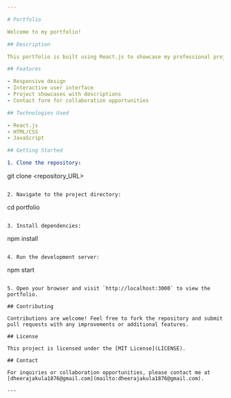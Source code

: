 ```yaml
---

# Portfolio

Welcome to my portfolio!

## Description

This portfolio is built using React.js to showcase my professional projects, skills, and achievements. It offers a curated collection of projects spanning various domains, providing insights into my capabilities and expertise.

## Features

- Responsive design
- Interactive user interface
- Project showcases with descriptions
- Contact form for collaboration opportunities

## Technologies Used

- React.js
- HTML/CSS
- JavaScript

## Getting Started

1. Clone the repository:

   ```
   git clone <repository_URL>
   ```

2. Navigate to the project directory:

   ```
   cd portfolio
   ```

3. Install dependencies:

   ```
   npm install
   ```

4. Run the development server:

   ```
   npm start
   ```

5. Open your browser and visit `http://localhost:3000` to view the portfolio.

## Contributing

Contributions are welcome! Feel free to fork the repository and submit pull requests with any improvements or additional features.

## License

This project is licensed under the [MIT License](LICENSE).

## Contact

For inquiries or collaboration opportunities, please contact me at [dheerajakula1876@gmail.com](mailto:dheerajakula1876@gmail.com).

---
```

